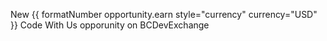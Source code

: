 New {{ formatNumber opportunity.earn style="currency" currency="USD" }} Code With Us opporunity on BCDevExchange